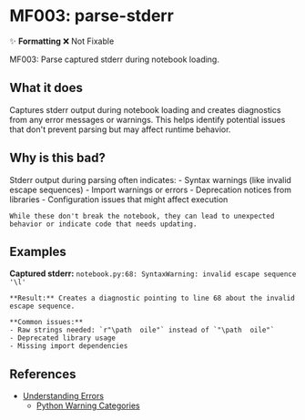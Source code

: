 # MF003: parse-stderr

✨ **Formatting** ❌ Not Fixable

MF003: Parse captured stderr during notebook loading.

## What it does

Captures stderr output during notebook loading and creates diagnostics
    from any error messages or warnings. This helps identify potential
    issues that don't prevent parsing but may affect runtime behavior.

## Why is this bad?

Stderr output during parsing often indicates:
    - Syntax warnings (like invalid escape sequences)
    - Import warnings or errors
    - Deprecation notices from libraries
    - Configuration issues that might affect execution

    While these don't break the notebook, they can lead to unexpected
    behavior or indicate code that needs updating.

## Examples

**Captured stderr:**
    ```
    notebook.py:68: SyntaxWarning: invalid escape sequence '\l'
    ```

    **Result:** Creates a diagnostic pointing to line 68 about the invalid escape sequence.

    **Common issues:**
    - Raw strings needed: `r"\path	oile"` instead of `"\path	oile"`
    - Deprecated library usage
    - Missing import dependencies

## References

- [Understanding Errors](https://docs.marimo.io/guides/understanding_errors/)
    - [Python Warning Categories](https://docs.python.org/3/library/warnings.html#warning-categories)

